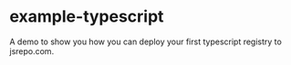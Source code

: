 # example-typescript
A demo to show you how you can deploy your first typescript registry to jsrepo.com.

